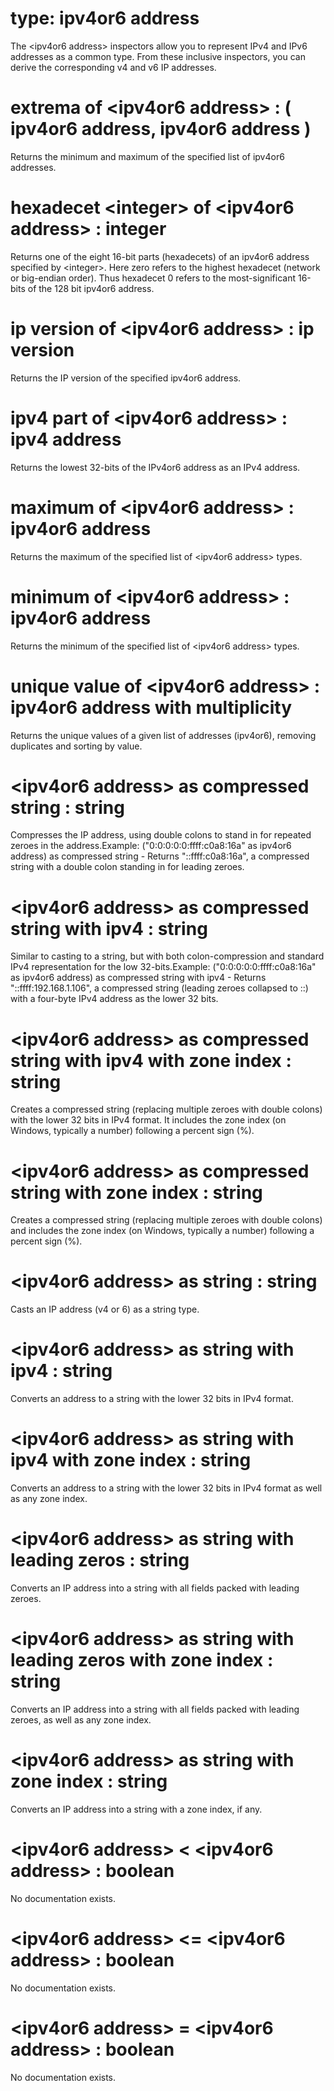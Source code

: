 # type: ipv4or6 address

The &lt;ipv4or6 address&gt; inspectors allow you to represent IPv4 and IPv6 addresses as a common type. From these inclusive inspectors, you can derive the corresponding v4 and v6 IP addresses.

# extrema of &lt;ipv4or6 address&gt; : ( ipv4or6 address, ipv4or6 address )

Returns the minimum and maximum of the specified list of ipv4or6 addresses.

# hexadecet &lt;integer&gt; of &lt;ipv4or6 address&gt; : integer

Returns one of the eight 16-bit parts (hexadecets) of an ipv4or6 address specified by &lt;integer&gt;. Here zero refers to the highest hexadecet (network or big-endian order). Thus hexadecet 0 refers to the most-significant 16-bits of the 128 bit ipv4or6 address.

# ip version of &lt;ipv4or6 address&gt; : ip version

Returns the IP version of the specified ipv4or6 address.

# ipv4 part of &lt;ipv4or6 address&gt; : ipv4 address

Returns the lowest 32-bits of the IPv4or6 address as an IPv4 address.

# maximum of &lt;ipv4or6 address&gt; : ipv4or6 address

Returns the maximum of the specified list of &lt;ipv4or6 address&gt; types.

# minimum of &lt;ipv4or6 address&gt; : ipv4or6 address

Returns the minimum of the specified list of &lt;ipv4or6 address&gt; types.

# unique value of &lt;ipv4or6 address&gt; : ipv4or6 address with multiplicity

Returns the unique values of a given list of addresses (ipv4or6), removing duplicates and sorting by value.

# &lt;ipv4or6 address&gt; as compressed string : string

Compresses the IP address, using double colons to stand in for repeated zeroes in the address.Example: ("0:0:0:0:0:ffff:c0a8:16a" as ipv4or6 address) as compressed string - Returns "::ffff:c0a8:16a", a compressed string with a double colon standing in for leading zeroes.

# &lt;ipv4or6 address&gt; as compressed string with ipv4 : string

Similar to casting to a string, but with both colon-compression and standard IPv4 representation for the low 32-bits.Example: ("0:0:0:0:0:ffff:c0a8:16a" as ipv4or6 address) as compressed string with ipv4 - Returns "::ffff:192.168.1.106", a compressed string (leading zeroes collapsed to ::) with a four-byte IPv4 address as the lower 32 bits.

# &lt;ipv4or6 address&gt; as compressed string with ipv4 with zone index : string

Creates a compressed string (replacing multiple zeroes with double colons) with the lower 32 bits in IPv4 format. It includes the zone index (on Windows, typically a number) following a percent sign (%).

# &lt;ipv4or6 address&gt; as compressed string with zone index : string

Creates a compressed string (replacing multiple zeroes with double colons) and includes the zone index (on Windows, typically a number) following a percent sign (%).

# &lt;ipv4or6 address&gt; as string : string

Casts an IP address (v4 or 6) as a string type.

# &lt;ipv4or6 address&gt; as string with ipv4 : string

Converts an address to a string with the lower 32 bits in IPv4 format.

# &lt;ipv4or6 address&gt; as string with ipv4 with zone index : string

Converts an address to a string with the lower 32 bits in IPv4 format as well as any zone index.

# &lt;ipv4or6 address&gt; as string with leading zeros : string

Converts an IP address into a string with all fields packed with leading zeroes.

# &lt;ipv4or6 address&gt; as string with leading zeros with zone index : string

Converts an IP address into a string with all fields packed with leading zeroes, as well as any zone index.

# &lt;ipv4or6 address&gt; as string with zone index : string

Converts an IP address into a string with a zone index, if any.

# &lt;ipv4or6 address&gt; &lt; &lt;ipv4or6 address&gt; : boolean

No documentation exists.

# &lt;ipv4or6 address&gt; &lt;= &lt;ipv4or6 address&gt; : boolean

No documentation exists.

# &lt;ipv4or6 address&gt; = &lt;ipv4or6 address&gt; : boolean

No documentation exists.
